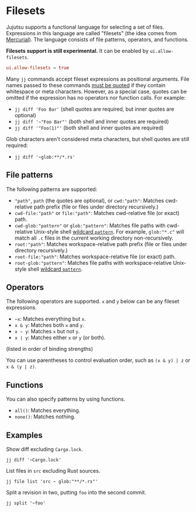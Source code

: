 # Filesets

Jujutsu supports a functional language for selecting a set of files.
Expressions in this language are called "filesets" (the idea comes from
[Mercurial](https://repo.mercurial-scm.org/hg/help/filesets)). The language
consists of file patterns, operators, and functions.

**Filesets support is still experimental.** It can be enabled by
`ui.allow-filesets`.

```toml
ui.allow-filesets = true
```

Many `jj` commands accept fileset expressions as positional arguments. File
names passed to these commands [must be quoted][string-literals] if they contain
whitespace or meta characters. However, as a special case, quotes can be omitted
if the expression has no operators nor function calls. For example:

* `jj diff 'Foo Bar'` (shell quotes are required, but inner quotes are optional)
* `jj diff '~"Foo Bar"'` (both shell and inner quotes are required)
* `jj diff '"Foo(1)"'` (both shell and inner quotes are required)

Glob characters aren't considered meta characters, but shell quotes are still
required:

* `jj diff '~glob:**/*.rs'`

[string-literals]: templates.md#string-literals

## File patterns

The following patterns are supported:

* `"path"`, `path` (the quotes are optional), or `cwd:"path"`: Matches
  cwd-relative path prefix (file or files under directory recursively.)
* `cwd-file:"path"` or `file:"path"`: Matches cwd-relative file (or exact) path.
* `cwd-glob:"pattern"` or `glob:"pattern"`: Matches file paths with cwd-relative
  Unix-style shell [wildcard `pattern`][glob]. For example, `glob:"*.c"` will
  match all `.c` files in the current working directory non-recursively.
* `root:"path"`: Matches workspace-relative path prefix (file or files under
  directory recursively.)
* `root-file:"path"`: Matches workspace-relative file (or exact) path.
* `root-glob:"pattern"`: Matches file paths with workspace-relative Unix-style
  shell [wildcard `pattern`][glob].

[glob]: https://docs.rs/glob/latest/glob/struct.Pattern.html

## Operators

The following operators are supported. `x` and `y` below can be any fileset
expressions.

* `~x`: Matches everything but `x`.
* `x & y`: Matches both `x` and `y`.
* `x ~ y`: Matches `x` but not `y`.
* `x | y`: Matches either `x` or `y` (or both).

(listed in order of binding strengths)

You can use parentheses to control evaluation order, such as `(x & y) | z` or
`x & (y | z)`.

## Functions

You can also specify patterns by using functions.

* `all()`: Matches everything.
* `none()`: Matches nothing.

## Examples

Show diff excluding `Cargo.lock`.

```
jj diff '~Cargo.lock'
```

List files in `src` excluding Rust sources.

```
jj file list 'src ~ glob:"**/*.rs"'
```

Split a revision in two, putting `foo` into the second commit.

```
jj split '~foo'
```

